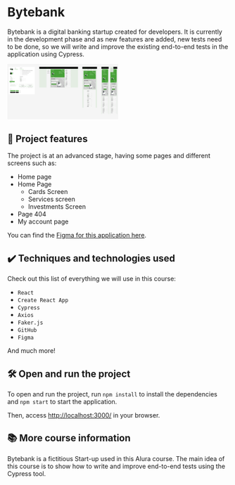 # Bytebank

Bytebank is a digital banking startup created for developers. It is currently in the development phase and as new features are added, new tests need to be done, so we will write and improve the existing end-to-end tests in the application using Cypress.

<img src="screen.png" alt="Bytebank Image" width="50%">


## 🔨 Project features

The project is at an advanced stage, having some pages and different screens such as:

- Home page
- Home Page
  - Cards Screen
  - Services screen
  - Investments Screen
- Page 404
- My account page

You can find the [Figma for this application here](https://www.figma.com/file/YJydxY5H8gf5lPLyKWOBbY?embed_host=notion&kind=&node-id=80%3A199&t=rKQJYFpJUumrCTx1-1&viewer=1).

## ✔️ Techniques and technologies used

Check out this list of everything we will use in this course:

- `React`
- `Create React App`
- `Cypress`
- `Axios`
- `Faker.js`
- `GitHub`
- `Figma`

And much more!

## 🛠️ Open and run the project

To open and run the project, run `npm install` to install the dependencies and `npm start` to start the application.

Then, access <a href="http://localhost:3000/">http://localhost:3000/</a> in your browser.

## 📚 More course information

Bytebank is a fictitious Start-up used in this Alura course.
The main idea of ​​this course is to show how to write and improve end-to-end tests using the Cypress tool.